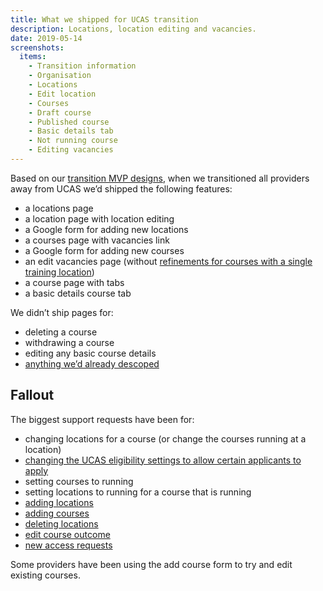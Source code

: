 ```yaml
---
title: What we shipped for UCAS transition
description: Locations, location editing and vacancies.
date: 2019-05-14
screenshots:
  items:
    - Transition information
    - Organisation
    - Locations
    - Edit location
    - Courses
    - Draft course
    - Published course
    - Basic details tab
    - Not running course
    - Editing vacancies
---
```


Based on our [transition MVP designs](/publish-teacher-training-courses/first-transition-mvp), when we transitioned all providers away from UCAS we’d shipped the following features:

* a locations page
* a location page with location editing
* a Google form for adding new locations
* a courses page with vacancies link
* a Google form for adding new courses
* an edit vacancies page (without [refinements for courses with a single training location](/publish-teacher-training-courses/first-transition-mvp#edit-vacancies-for-a-course-with-one-location))
* a course page with tabs
* a basic details course tab

We didn’t ship pages for:

* deleting a course
* withdrawing a course
* editing any basic course details
* [anything we’d already descoped](/publish-teacher-training-courses/first-transition-mvp)

## Fallout

The biggest support requests have been for:

* changing locations for a course (or change the courses running at a location)
* [changing the UCAS eligibility settings to allow certain applicants to apply](https://becomingateacher.zendesk.com/agent/search/1?q=coursedataproblem)
* setting courses to running
* setting locations to running for a course that is running
* [adding locations](https://becomingateacher.zendesk.com/agent/search/1?q=newlocationcreated)
* [adding courses](https://becomingateacher.zendesk.com/agent/search/1?q=newcoursecreated)
* [deleting locations](https://becomingateacher.zendesk.com/agent/search/1?q=deletions)
* [edit course outcome](https://becomingateacher.zendesk.com/agent/search/1?q=courseoutcomes)
* [new access requests](https://becomingateacher.zendesk.com/agent/search/1?q=accessrequest)

Some providers have been using the add course form to try and edit existing courses.
